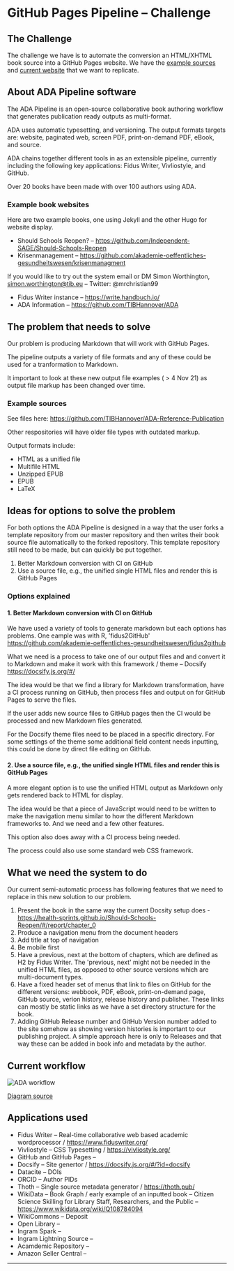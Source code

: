 # GitHub Pages Pipeline – Challenge 

## The Challenge

The challenge we have is to automate the conversion an HTML/XHTML book source into a GitHub Pages website. We have the [example sources](https://github.com/TIBHannover/ADA-Reference-Publication) and [current website](https://github.com/Independent-SAGE/Should-Schools-Reopen) that we want to replicate.

## About ADA Pipeline software

The ADA Pipeline is an open-source collaborative book authoring workflow that generates publication ready outputs as multi-format.

ADA uses automatic typesetting, and versioning. The output formats targets are: website, paginated web, screen PDF, print-on-demand PDF, eBook, and source. 

ADA chains together different tools in as an extensible pipeline, currently including the following key applications: Fidus Writer, Vivliostyle, and GitHub.

Over 20 books have been made with over 100 authors using ADA.

### Example book websites

Here are two example books, one using Jekyll and the other Hugo for website display.

  - Should Schools Reopen? – https://github.com/Independent-SAGE/Should-Schools-Reopen
  - Krisenmanagement – https://github.com/akademie-oeffentliches-gesundheitswesen/krisenmanagment

If you would like to try out the system email or DM Simon Worthington, simon.worthington@tib.eu – Twitter: @mrchristian99

  - Fidus Writer instance – https://write.handbuch.io/
  - ADA Information – https://github.com/TIBHannover/ADA

## The problem that needs to solve

Our problem is producing Markdown that will work with GitHub Pages.

The pipeline outputs a variety of file formats and any of these could be used for a tranformation to Markdown.

It important to look at these new output file examples ( > 4 Nov 21) as output file markup has been changed over time.

### Example sources

See files here: https://github.com/TIBHannover/ADA-Reference-Publication

Other respositories will have older file types with outdated markup.

Output formats include:

  -  HTML as a unified file
  -  Multifile HTML
  -  Unzipped EPUB
  -  EPUB
  -  LaTeX 

## Ideas for options to solve the problem

For both options the ADA Pipeline is designed in a way that the user forks a template repository from our master repository and then writes their book source file automatically to the forked repository. This template repository still need to be made, but can quickly be put together.

  1. Better Markdown conversion with CI on GitHub
  2. Use a source file, e.g., the unified single HTML files and render this is GitHub Pages

### Options explained

#### 1. Better Markdown conversion with CI on GitHub

We have used a variety of tools to generate markdown but each options has problems. One eample was with R, 'fidus2GitHub' https://github.com/akademie-oeffentliches-gesundheitswesen/fidus2github 

What we need is a process to take one of our output files and and convert it to Markdown and make it work with this framework / theme – Docsify https://docsify.js.org/#/

The idea would be that we find a library for Markdown transformation, have a CI process running on GitHub, then process files and output on for GitHub Pages to serve the files.

If the user adds new source files to GitHub pages then the CI would be processed and new Markdown files generated.

For the Docsify theme files need to be placed in a specific directory. For some settings of the theme some additional field content needs inputting, this could be done by direct file editing on GitHub.

#### 2. Use a source file, e.g., the unified single HTML files and render this is GitHub Pages

A more elegant option is to use the unified HTML output as Markdown only gets rendered back to HTML for display.

The idea would be that a piece of JavaScript would need to be written to make the navigation menu similar to how the different Markdown frameworks to. And we need and a few other features.

This option also does away with a CI process being needed.

The process could also use some standard web CSS framework.

## What we need the system to do

Our current semi-automatic process has following features that we need to replace in this new solution to our problem.

  1. Present the book in the same way the current Docsity setup does - https://health-sprints.github.io/Should-Schools-Reopen/#/report/chapter_0
  2. Produce a navigation menu from the document headers
  3. Add title at top of navigation
  4. Be mobile first
  5. Have a previous, next at the bottom of chapters, which are defined as H2 by Fidus Writer. The 'previous, next' might not be needed in the unified HTML files, as opposed to other source versions which are multi-document types.
  6. Have a fixed header set of menus that link to files on GitHub for the different versions: webbook, PDF, eBook, print-on-demand page, GitHub source, verion history, release history and publisher. These links can mostly be static links as we have a set directory structure for the book.
  7. Adding GitHub Release number and GitHub Version number added to the site somehow as showing version histories is important to our publishing project. A simple approach here is only to Releases and that way these can be added in book info and metadata by the author.

## Current workflow

![ADA workflow](https://github.com/TIBHannover/ADA/blob/main/rapid-publishing-2.drawio.png)

[Diagram source](https://viewer.diagrams.net/?tags=%7B%7D&highlight=0000ff&edit=_blank&layers=1&nav=1&title=rapid-publishing-2.drawio#Uhttps%3A%2F%2Fdrive.google.com%2Fuc%3Fid%3D1y5zCM9Hp1tYSi2Ar7BeNXRm4nir2kF1v%26export%3Ddownload)

## Applications used

  - Fidus Writer – Real-time collaborative web based academic wordprocessor / https://www.fiduswriter.org/
  - Vivliostyle – CSS Typesetting / https://vivliostyle.org/
  - GitHub and GitHub Pages – 
  - Docsify – Site genertor / https://docsify.js.org/#/?id=docsify
  - Datacite – DOIs 
  - ORCID – Author PIDs 
  - Thoth – Single source metadata generator / https://thoth.pub/
  - WikiData – Book Graph / early example of an inputted book – Citizen Science Skilling for Library Staff, Researchers, and the Public –  https://www.wikidata.org/wiki/Q108784094
  - WikiCommons – Deposit
  - Open Library –  
  - Ingram Spark – 
  - Ingram Lightning Source – 
  - Acamdemic Repository – 
  - Amazon Seller Central – 

---
